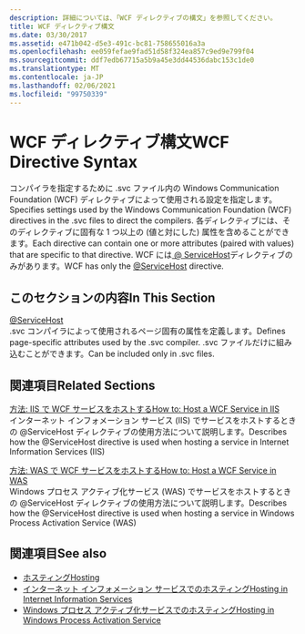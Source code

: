 ```yaml
---
description: 詳細については、「WCF ディレクティブの構文」を参照してください。
title: WCF ディレクティブ構文
ms.date: 03/30/2017
ms.assetid: e471b042-d5e3-491c-bc81-758655016a3a
ms.openlocfilehash: ee059fefae9fad51d58f324ea857c9ed9e799f04
ms.sourcegitcommit: ddf7edb67715a5b9a45e3dd44536dabc153c1de0
ms.translationtype: MT
ms.contentlocale: ja-JP
ms.lasthandoff: 02/06/2021
ms.locfileid: "99750339"
---
```

# <a name="wcf-directive-syntax"></a><span data-ttu-id="ec443-103">WCF ディレクティブ構文</span><span class="sxs-lookup"><span data-stu-id="ec443-103">WCF Directive Syntax</span></span>

<span data-ttu-id="ec443-104">コンパイラを指定するために .svc ファイル内の Windows Communication Foundation (WCF) ディレクティブによって使用される設定を指定します。</span><span class="sxs-lookup"><span data-stu-id="ec443-104">Specifies settings used by the Windows Communication Foundation (WCF) directives in the .svc files to direct the compilers.</span></span> <span data-ttu-id="ec443-105">各ディレクティブには、そのディレクティブに固有な 1 つ以上の (値と対にした) 属性を含めることができます。</span><span class="sxs-lookup"><span data-stu-id="ec443-105">Each directive can contain one or more attributes (paired with values) that are specific to that directive.</span></span> <span data-ttu-id="ec443-106">WCF には[ \@ ServiceHost](servicehost.md)ディレクティブのみがあります。</span><span class="sxs-lookup"><span data-stu-id="ec443-106">WCF has only the [\@ServiceHost](servicehost.md) directive.</span></span>  
  
## <a name="in-this-section"></a><span data-ttu-id="ec443-107">このセクションの内容</span><span class="sxs-lookup"><span data-stu-id="ec443-107">In This Section</span></span>  

 [@ServiceHost](servicehost.md)  
 <span data-ttu-id="ec443-108">.svc コンパイラによって使用されるページ固有の属性を定義します。</span><span class="sxs-lookup"><span data-stu-id="ec443-108">Defines page-specific attributes used by the .svc compiler.</span></span> <span data-ttu-id="ec443-109">.svc ファイルだけに組み込むことができます。</span><span class="sxs-lookup"><span data-stu-id="ec443-109">Can be included only in .svc files.</span></span>  
  
## <a name="related-sections"></a><span data-ttu-id="ec443-110">関連項目</span><span class="sxs-lookup"><span data-stu-id="ec443-110">Related Sections</span></span>  

 [<span data-ttu-id="ec443-111">方法: IIS で WCF サービスをホストする</span><span class="sxs-lookup"><span data-stu-id="ec443-111">How to: Host a WCF Service in IIS</span></span>](../../../wcf/feature-details/how-to-host-a-wcf-service-in-iis.md)  
 <span data-ttu-id="ec443-112">インターネット インフォメーション サービス (IIS) でサービスをホストするときの @ServiceHost ディレクティブの使用方法について説明します。</span><span class="sxs-lookup"><span data-stu-id="ec443-112">Describes how the @ServiceHost directive is used when hosting a service in Internet Information Services (IIS)</span></span>  
  
 [<span data-ttu-id="ec443-113">方法: WAS で WCF サービスをホストする</span><span class="sxs-lookup"><span data-stu-id="ec443-113">How to: Host a WCF Service in WAS</span></span>](../../../wcf/feature-details/how-to-host-a-wcf-service-in-was.md)  
 <span data-ttu-id="ec443-114">Windows プロセス アクティブ化サービス (WAS) でサービスをホストするときの @ServiceHost ディレクティブの使用方法について説明します。</span><span class="sxs-lookup"><span data-stu-id="ec443-114">Describes how the @ServiceHost directive is used when hosting a service in Windows Process Activation Service (WAS)</span></span>  
  
## <a name="see-also"></a><span data-ttu-id="ec443-115">関連項目</span><span class="sxs-lookup"><span data-stu-id="ec443-115">See also</span></span>

- [<span data-ttu-id="ec443-116">ホスティング</span><span class="sxs-lookup"><span data-stu-id="ec443-116">Hosting</span></span>](../../../wcf/feature-details/hosting.md)
- [<span data-ttu-id="ec443-117">インターネット インフォメーション サービスでのホスティング</span><span class="sxs-lookup"><span data-stu-id="ec443-117">Hosting in Internet Information Services</span></span>](../../../wcf/feature-details/hosting-in-internet-information-services.md)
- [<span data-ttu-id="ec443-118">Windows プロセス アクティブ化サービスでのホスティング</span><span class="sxs-lookup"><span data-stu-id="ec443-118">Hosting in Windows Process Activation Service</span></span>](../../../wcf/feature-details/hosting-in-windows-process-activation-service.md)

